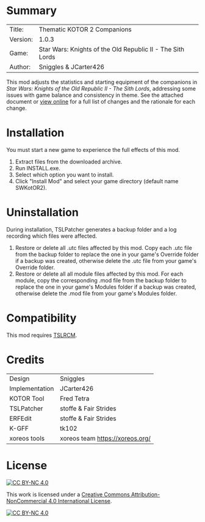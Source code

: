 # Summary

|||
| -------- | -----------------------------------------------------------|
| Title:   | Thematic KOTOR 2 Companions                                |
| Version: | 1.0.3                                                      |
| Game:    | Star Wars: Knights of the Old Republic II - The Sith Lords |
| Author:  | Sniggles & JCarter426                                      |

This mod adjusts the statistics and starting equipment of the companions in _Star Wars: Knights of the Old Republic II - The Sith Lords_, addressing some issues with game balance and consistency in theme. See the attached document or [view online](https://github.com/JCarter426/KOTOR2-Thematic-Companions/blob/main/details.md) for a full list of changes and the rationale for each change. 


# Installation

You must start a new game to experience the full effects of this mod.

1. Extract files from the downloaded archive.
2. Run INSTALL.exe.
3. Select which option you want to install.
4. Click "Install Mod" and select your game directory (default name SWKotOR2).


# Uninstallation

During installation, TSLPatcher generates a backup folder and a log recording which files were affected.

1. Restore or delete all .utc files affected by this mod. Copy each .utc file from the backup folder to replace the one in your game's Override folder if a backup was created, otherwise delete the .utc file from your game's Override folder.
2. Restore or delete all all module files affected by this mod. For each module, copy the corresponding .mod file from the backup folder to replace the one in your game's Modules folder if a backup was created, otherwise delete the .mod file from your game's Modules folder.


# Compatibility

This mod requires [TSLRCM](https://deadlystream.com/files/file/578-tsl-restored-content-mod/).


# Credits

|||
| -------------- | ------------------------------- |
| Design         | Sniggles                        |
| Implementation | JCarter426                      |
| KOTOR Tool     | Fred Tetra                      |
| TSLPatcher     | stoffe & Fair Strides           |
| ERFEdit        | stoffe & Fair Strides           |
| K-GFF          | tk102                           |
| xoreos tools   | xoreos team https://xoreos.org/ |


# License

[![CC BY-NC 4.0][cc-by-nc-shield]][cc-by-nc]

This work is licensed under a [Creative Commons Attribution-NonCommercial 4.0 International License][cc-by-nc].

[![CC BY-NC 4.0][cc-by-nc-image]][cc-by-nc]

[cc-by-nc]: https://creativecommons.org/licenses/by-nc/4.0/
[cc-by-nc-image]: https://licensebuttons.net/l/by-nc/4.0/88x31.png
[cc-by-nc-shield]: https://img.shields.io/badge/License-CC%20BY--NC%204.0-lightgrey.svg
